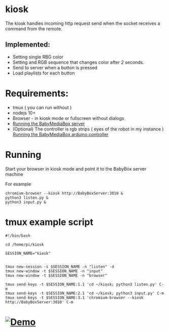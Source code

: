 # kiosk
The kiosk handles incoming http request send when the socket receives a command from the remote. 

## Implemented:
- Setting single RBG color
- Setting and RGB sequence that changes color after 2 seconds.
- Send to server when a button is pressed
- Load playlists for each button

# Requirements:
- tmux ( you can run without )
- nodejs 10+
- Browser - in kiosk mode or fullscreen without dialogs 
- [Running the BabyMediaBox server](https://github.com/BabyMediaBox/server)
- (Optional) The controller is rgb strips ( eyes of the robot in my instance ) [Running the BabyMediaBox arduino controller](https://github.com/BabyMediaBox/controller) 

# Running

Start your browser in kiosk mode and point it to the BabyBox server machine

For example
```
chromium-browser --kiosk http://BabyBoxServer:3010 &
python3 listen.py &
python3 input.py &
```

# tmux example script
```
#!/bin/bash

cd /home/pi/kiosk

SESSION_NAME="kiosk"


tmux new-session -s $SESSION_NAME -n "listen" -d 
tmux new-window -t $SESSION_NAME -n "input"
tmux new-window -t $SESSION_NAME -n "browser"

tmux send-keys -t $SESSION_NAME:1.1 'cd ~/kiosk; python3 listen.py' C-m
tmux send-keys -t $SESSION_NAME:2.1 'cd ~/kiosk; python3 input.py' C-m
tmux send-keys -t $SESSION_NAME:3.1 'chromium-browser --kiosk http://BabyBoxServer:3010' C-m
```  

# [![Demo](https://mraiur.com/files/BabyMediaBox.gif)](https://youtu.be/wDMkf0tSyG4)